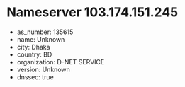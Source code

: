# Nameserver 103.174.151.245

* as_number: 135615
* name: Unknown
* city: Dhaka
* country: BD
* organization: D-NET SERVICE
* version: Unknown
* dnssec: true
